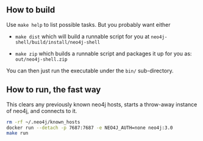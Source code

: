 ## How to build

Use `make help` to list possible tasks. But you probably want either

*  `make dist`
   which will build a runnable script for you at `neo4j-shell/build/install/neo4j-shell`

* `make zip`
   which builds a runnable script and packages it up for you as: `out/neo4j-shell.zip`

You can then just run the executable under the `bin/` sub-directory.

## How to run, the fast way

This clears any previously known neo4j hosts, starts a throw-away
instance of neo4j, and connects to it.

```sh
rm -rf ~/.neo4j/known_hosts
docker run --detach -p 7687:7687 -e NEO4J_AUTH=none neo4j:3.0
make run
```
